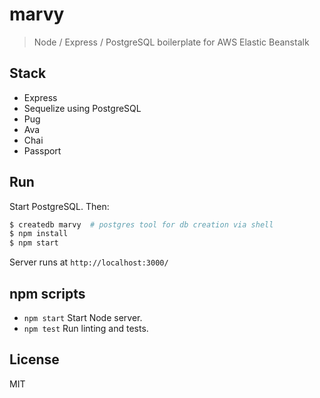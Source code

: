 # marvy

> Node / Express / PostgreSQL boilerplate for AWS Elastic Beanstalk


## Stack

* Express
* Sequelize using PostgreSQL
* Pug
* Ava
* Chai
* Passport


## Run

Start PostgreSQL. Then:

```sh
$ createdb marvy  # postgres tool for db creation via shell
$ npm install
$ npm start
```

Server runs at `http://localhost:3000/`


## npm scripts

* `npm start` Start Node server.
* `npm test` Run linting and tests.


## License

MIT
